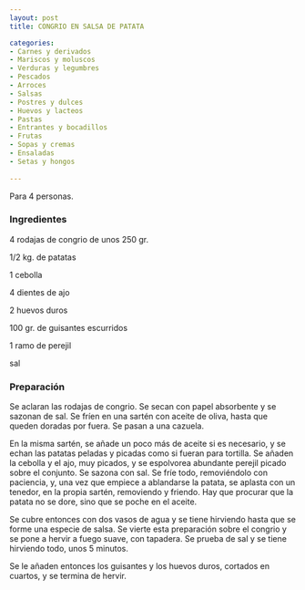 ```yaml
---
layout: post
title: CONGRIO EN SALSA DE PATATA

categories:
- Carnes y derivados
- Mariscos y moluscos
- Verduras y legumbres
- Pescados
- Arroces
- Salsas
- Postres y dulces
- Huevos y lacteos
- Pastas
- Entrantes y bocadillos
- Frutas
- Sopas y cremas
- Ensaladas
- Setas y hongos
 
---
```

Para 4 personas.

<h3>Ingredientes</h3>

4 rodajas de congrio de unos 250 gr.

1/2 kg. de patatas

1 cebolla

4 dientes de ajo

2 huevos duros

100 gr. de guisantes escurridos

1 ramo de perejil

sal

<h3>Preparación</h3>

Se aclaran las rodajas de congrio. Se secan con papel absorbente y se sazonan de sal. Se fríen en una sartén con aceite de oliva, hasta que queden doradas por fuera. Se pasan a una cazuela.

En la misma sartén, se añade un poco más de aceite si es necesario, y se echan las patatas peladas y picadas como si fueran para tortilla. Se añaden la cebolla y el ajo, muy picados, y se espolvorea abundante perejil picado sobre el conjunto. Se sazona con sal. Se fríe todo, removiéndolo con paciencia, y, una vez que empiece a ablandarse la patata, se aplasta con un tenedor, en la propia sartén, removiendo y friendo. Hay que procurar que la patata no se dore, sino que se poche en el aceite.

Se cubre entonces con dos vasos de agua y se tiene hirviendo hasta que se forme una especie de salsa. Se vierte esta preparación sobre el congrio y se pone a hervir a fuego suave, con tapadera. Se prueba de sal y se tiene hirviendo todo, unos 5 minutos.

Se le añaden entonces los guisantes y los huevos duros, cortados en cuartos, y se termina de hervir.

